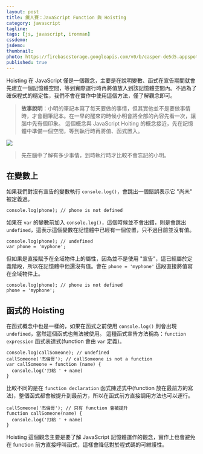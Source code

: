 ```yaml
---
layout: post
title: 鐵人賽：JavaScript Function 與 Hoisting
category: javascript
tagline:
tags: [js, javascript, ironman]
cssdemo:
jsdemo:
thumbnail:
photo: https://firebasestorage.googleapis.com/v0/b/casper-de5d5.appspot.com/o/images%2Fblog%2F201712%2F18_ironman_c13.jpg?alt=media&token=847e07cd-e0b5-4846-a580-a0d11de16652
published: true
---
```


Hoisting 在 JavaScript 僅是一個觀念，主要是在說明變數、函式在宣告期間就會先建立一個記憶體空間，等到實際運行時再將值放入到該記憶體空間內。不過為了確保程式的穩定性，我們不會在實作中使用這個方法，僅了解觀念即可。

> **故事說明**：小明的筆記本寫了每天要做的事情，但其實他並不是要做事情時，才會翻筆記本。在一早的醒來的時候小明會將全部的內容先看一次，讓腦中先有個印象。
> 這個概念與 JavaScript Hoiting 的概念接近，先在記憶體中準備一個空間，等到執行時再將值、函式置入。

![](https://firebasestorage.googleapis.com/v0/b/casper-de5d5.appspot.com/o/images%2Fblog%2F201712%2F18_ironman_c13.jpg?alt=media&token=847e07cd-e0b5-4846-a580-a0d11de16652)

> 先在腦中了解有多少事情，到時執行時才比較不會忘記的小明。

## 在變數上

如果我們對沒有宣告的變數執行 `console.log()`，會跳出一個錯誤表示它 "尚未" 被定義過。

```
console.log(phone); // phone is not defined
```

如果在 `var` 的變數前加入 `console.log()`，這個時候並不會出錯，則是會跳出 `undefined`，這表示這個變數在記憶體中已經有一個位置，只不過目前並沒有值。

```
console.log(phone); // undefined
var phone = 'myphone';
```

但如果是直接賦予在全域物件上的屬性，因為並不是使用 "宣告"，這已經屬於定義階段，所以在記憶體中他還沒有值。會在 `phone = 'myphone'` 這段直接將值寫在全域物件上。

```
console.log(phone); // phone is not defined
phone = 'myphone';
```

## 函式的 Hoisting

在函式概念中也是一樣的，如果在函式之前使用 `console.log()` 則會出現 `undefined`，當然這個函式也無法被使用。
這種函式宣告方法稱為：`function expression` 函式表達式(function 會由 `var` 定義)。

```
console.log(callSomeone); // undefined
callSomeone('杰倫哥'); // callSomeone is not a function
var callSomeone = function (name) {
  console.log('打給 ' + name)
}
```

比較不同的是在 `function declaration` 函式陳述式中(function 放在最前方的寫法)，整個函式都會被提升到最前方，所以在函式前方直接調用方法也可以運行。

```
callSomeone('杰倫哥'); // 只有 function 會被提升
function callSomeone(name) {
  console.log('打給 ' + name)
}
```

Hoisting 這個觀念主要是要了解 JavaScript 記憶體運作的觀念，實作上也會避免在 function 前方直接呼叫函式，這樣會降低對於程式碼的可維護性。